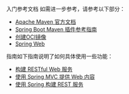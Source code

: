 
入门参考文档 如需进一步参考，请参考以下部分：
- [Apache Maven 官方文档](https:maven.apache.orgguidesindex.html)
- [Spring Boot Maven 插件参考指南](https://docs.spring.io/spring-boot/docs/2.7.2/maven-plugin/reference/html/)
- [创建OCI镜像](https:docs.spring.iospring-bootdocs2.7.2maven-pluginreferencehtmlbuild-image)
- [Spring Web](https:docs.spring.iospring-bootdocs2.7.2referencehtmlsingleweb) 

指南如下指南说明了如何具体使用一些功能：
- [构建 RESTful Web 服务](https:spring.ioguidesgsrest-service)
- [使用 Spring MVC 提供 Web 内容](https:spring.ioguidesgsserving-web-content)
- [使用 Spring 构建 REST 服务](https:spring.ioguidestutorialsrest)

